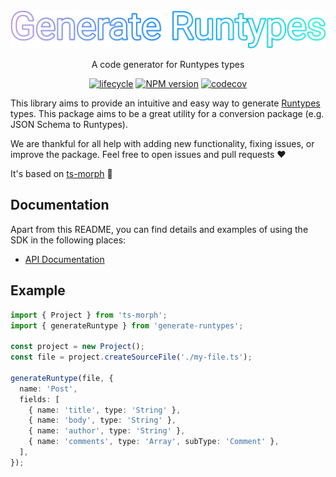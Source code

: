 <div align="center">
  <img width="520" src="./.github/header.svg" alt="Generate Runtypes types">
  
  A code generator for Runtypes types

[![lifecycle](https://img.shields.io/badge/lifecycle-experimental-orange.svg)](https://www.tidyverse.org/lifecycle/#experimental)
[![NPM version](https://img.shields.io/npm/v/generate-runtypes.svg)](https://www.npmjs.com/package/generate-runtypes)
[![codecov](https://codecov.io/gh/cobraz/generate-runtypes/branch/master/graph/badge.svg)](https://codecov.io/gh/cobraz/generate-runtypes)

</div>

This library aims to provide an intuitive and easy way to generate
[Runtypes][runtypes] types. This package aims to be a great utility for a
conversion package (e.g. JSON Schema to Runtypes).

We are thankful for all help with adding new functionality, fixing issues, or
improve the package. Feel free to open issues and pull requests ❤️

It's based on [ts-morph][ts-morph] 🎉

## Documentation

Apart from this README, you can find details and examples of using the SDK in
the following places:

- [API Documentation][docs]

## Example

```typescript
import { Project } from 'ts-morph';
import { generateRuntype } from 'generate-runtypes';

const project = new Project();
const file = project.createSourceFile('./my-file.ts');

generateRuntype(file, {
  name: 'Post',
  fields: [
    { name: 'title', type: 'String' },
    { name: 'body', type: 'String' },
    { name: 'author', type: 'String' },
    { name: 'comments', type: 'Array', subType: 'Comment' },
  ],
});
```

[runtypes]: https://github.com/pelotom/runtypes
[ts-morph]: https://github.com/dsherret/ts-morph
[docs]: ./docs
